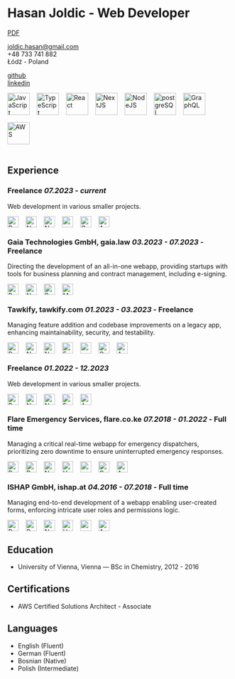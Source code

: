 # Hasan Joldic - Web Developer

[PDF](https://enki.fra1.cdn.digitaloceanspaces.com/Hasan_Joldic_CV.pdf)

<joldic.hasan@gmail.com>  
+48 733 741 882  
Łódź - Poland

[github](https://github.com/hasanjoldic)  
[linkedin](https://www.linkedin.com/in/hasanjoldic/)  

<div style="display: flex; gap: 16px; flex-wrap: wrap;">
  <img
    src="https://enki.fra1.digitaloceanspaces.com/hasanjoldic.com/technology-logos/JavaScript.svg"
    alt="JavaScript"
    title="JavaScript"
    height="50px"
  />
  <img
    src="https://enki.fra1.digitaloceanspaces.com/hasanjoldic.com/technology-logos/TypeScript.svg"
    alt="TypeScript"
    title="TypeScript"
    height="50px"
  />
  <img
    src="https://enki.fra1.digitaloceanspaces.com/hasanjoldic.com/technology-logos/React.svg"
    alt="React"
    title="React"
    height="50px"
  />
  <img
    src="https://enki.fra1.digitaloceanspaces.com/hasanjoldic.com/technology-logos/NextJS.svg"
    alt="NextJS"
    title="NextJS"
    height="50px"
  />
  <img
    src="https://enki.fra1.digitaloceanspaces.com/hasanjoldic.com/technology-logos/NodeJS.svg"
    alt="NodeJS"
    title="NodeJS"
    height="50px"
  />
  <img
    src="https://enki.fra1.digitaloceanspaces.com/hasanjoldic.com/technology-logos/postgreSQL.svg"
    alt="postgreSQL"
    title="postgreSQL"
    height="50px"
  />
  <img
    src="https://enki.fra1.digitaloceanspaces.com/hasanjoldic.com/technology-logos/GraphQL.svg"
    alt="GraphQL"
    title="GraphQL"
    height="50px"
  />
  <img
    src="https://enki.fra1.digitaloceanspaces.com/hasanjoldic.com/technology-logos/AWS.svg"
    alt="AWS"
    title="AWS"
    height="50px"
  />
</div>

<br />

## Experience

### Freelance _07.2023 - current_

Web development in various smaller projects.

<div style="display: flex; gap: 16px; flex-wrap: wrap;">
  <img
    src="https://enki.fra1.digitaloceanspaces.com/hasanjoldic.com/technology-logos/React.svg"
    alt="React"
    title="React"
    height="25px"
  />
  <img
    src="https://enki.fra1.digitaloceanspaces.com/hasanjoldic.com/technology-logos/NextJS.svg"
    alt="NextJS"
    title="NextJS"
    height="25px"
  />
  <img
    src="https://enki.fra1.digitaloceanspaces.com/hasanjoldic.com/technology-logos/NodeJS.svg"
    alt="NodeJS"
    title="NodeJS"
    height="25px"
  />
  <img
    src="https://enki.fra1.digitaloceanspaces.com/hasanjoldic.com/technology-logos/postgreSQL.svg"
    alt="postgreSQL"
    title="postgreSQL"
    height="25px"
  />
  <img
    src="https://enki.fra1.digitaloceanspaces.com/hasanjoldic.com/technology-logos/GraphQL.svg"
    alt="GraphQL"
    title="GraphQL"
    height="25px"
  />
  <img
    src="https://enki.fra1.digitaloceanspaces.com/hasanjoldic.com/technology-logos/AWS.svg"
    alt="AWS"
    title="AWS"
    height="25px"
  />
</div>

### Gaia Technologies GmbH, gaia.law _03.2023 - 07.2023_ - Freelance

Directing the development of an all-in-one webapp, providing startups with tools for business planning and contract management, including e-signing.

<div style="display: flex; gap: 16px; flex-wrap: wrap;">
  <img
    src="https://enki.fra1.digitaloceanspaces.com/hasanjoldic.com/technology-logos/React.svg"
    alt="React"
    title="React"
    height="25px"
  />
  <img
    src="https://enki.fra1.digitaloceanspaces.com/hasanjoldic.com/technology-logos/NextJS.svg"
    alt="NextJS"
    title="NextJS"
    height="25px"
  />
  <img
    src="https://enki.fra1.digitaloceanspaces.com/hasanjoldic.com/technology-logos/RubyOnRails.svg"
    alt="RubyOnRails"
    title="RubyOnRails"
    height="25px"
  />
  <img
    src="https://enki.fra1.digitaloceanspaces.com/hasanjoldic.com/technology-logos/MongoDB.svg"
    alt="MongoDB"
    title="MongoDB"
    height="25px"
  />
</div>

### Tawkify, tawkify.com _01.2023 - 03.2023_ - Freelance

Managing feature addition and codebase improvements on a legacy app, enhancing maintainability, security, and testability.

<div style="display: flex; gap: 16px; flex-wrap: wrap;">
  <img
    src="https://enki.fra1.digitaloceanspaces.com/hasanjoldic.com/technology-logos/React.svg"
    alt="React"
    title="React"
    height="25px"
  />
  <img
    src="https://enki.fra1.digitaloceanspaces.com/hasanjoldic.com/technology-logos/NextJS.svg"
    alt="NextJS"
    title="NextJS"
    height="25px"
  />
  <img
    src="https://enki.fra1.digitaloceanspaces.com/hasanjoldic.com/technology-logos/NodeJS.svg"
    alt="NodeJS"
    title="NodeJS"
    height="25px"
  />
  <img
    src="https://enki.fra1.digitaloceanspaces.com/hasanjoldic.com/technology-logos/ExpressJS.png"
    alt="ExpressJS"
    title="ExpressJS"
    height="25px"
  />
  <img
    src="https://enki.fra1.digitaloceanspaces.com/hasanjoldic.com/technology-logos/postgreSQL.svg"
    alt="postgreSQL"
    title="postgreSQL"
    height="25px"
  />
  <img
    src="https://enki.fra1.digitaloceanspaces.com/hasanjoldic.com/technology-logos/GraphQL.svg"
    alt="GraphQL"
    title="GraphQL"
    height="25px"
  />
  <img
    src="https://enki.fra1.digitaloceanspaces.com/hasanjoldic.com/technology-logos/AWS.svg"
    alt="AWS"
    title="AWS"
    height="25px"
  />
</div>

### Freelance _01.2022 - 12.2023_

Web development in various smaller projects.

<div style="display: flex; gap: 16px; flex-wrap: wrap;">
  <img
    src="https://enki.fra1.digitaloceanspaces.com/hasanjoldic.com/technology-logos/React.svg"
    alt="React"
    title="React"
    height="25px"
  />
  <img
    src="https://enki.fra1.digitaloceanspaces.com/hasanjoldic.com/technology-logos/NextJS.svg"
    alt="NextJS"
    title="NextJS"
    height="25px"
  />
  <img
    src="https://enki.fra1.digitaloceanspaces.com/hasanjoldic.com/technology-logos/NodeJS.svg"
    alt="NodeJS"
    title="NodeJS"
    height="25px"
  />
  <img
    src="https://enki.fra1.digitaloceanspaces.com/hasanjoldic.com/technology-logos/ExpressJS.png"
    alt="ExpressJS"
    title="ExpressJS"
    height="25px"
  />
  <img
    src="https://enki.fra1.digitaloceanspaces.com/hasanjoldic.com/technology-logos/AWS.svg"
    alt="AWS"
    title="AWS"
    height="25px"
  />
</div>

### Flare Emergency Services, flare.co.ke _07.2018 - 01.2022_ - Full time

Managing a critical real-time webapp for emergency dispatchers, prioritizing zero downtime to ensure uninterrupted emergency responses.

<div style="display: flex; gap: 16px; flex-wrap: wrap;">
  <img
    src="https://enki.fra1.digitaloceanspaces.com/hasanjoldic.com/technology-logos/React.svg"
    alt="React"
    title="React"
    height="25px"
  />
  <img
    src="https://enki.fra1.digitaloceanspaces.com/hasanjoldic.com/technology-logos/Redux.svg"
    alt="Redux"
    title="Redux"
    height="25px"
  />
  <img
    src="https://enki.fra1.digitaloceanspaces.com/hasanjoldic.com/technology-logos/NodeJS.svg"
    alt="NodeJS"
    title="NodeJS"
    height="25px"
  />
  <img
    src="https://enki.fra1.digitaloceanspaces.com/hasanjoldic.com/technology-logos/Hapi.svg"
    alt="Hapi"
    title="Hapi"
    height="25px"
  />
  <img
    src="https://enki.fra1.digitaloceanspaces.com/hasanjoldic.com/technology-logos/postgreSQL.svg"
    alt="postgreSQL"
    title="postgreSQL"
    height="25px"
  />
  <img
    src="https://enki.fra1.digitaloceanspaces.com/hasanjoldic.com/technology-logos/GraphQL.svg"
    alt="GraphQL"
    title="GraphQL"
    height="25px"
  />
  <img
    src="https://enki.fra1.digitaloceanspaces.com/hasanjoldic.com/technology-logos/AWS.svg"
    alt="AWS"
    title="AWS"
    height="25px"
  />
</div>

### ISHAP GmbH, ishap.at _04.2016 - 07.2018_ - Full time

Managing end-to-end development of a webapp enabling user-created forms, enforcing intricate user roles and permissions logic.

<div style="display: flex; gap: 16px; flex-wrap: wrap;">
  <img
    src="https://enki.fra1.digitaloceanspaces.com/hasanjoldic.com/technology-logos/React.svg"
    alt="React"
    title="React"
    height="25px"
  />
  <img
    src="https://enki.fra1.digitaloceanspaces.com/hasanjoldic.com/technology-logos/Redux.png"
    alt="Redux"
    title="Redux"
    height="25px"
  />
  <img
    src="https://enki.fra1.digitaloceanspaces.com/hasanjoldic.com/technology-logos/NodeJS.svg"
    alt="NodeJS"
    title="NodeJS"
    height="25px"
  />
  <img
    src="https://enki.fra1.digitaloceanspaces.com/hasanjoldic.com/technology-logos/Hapi.svg"
    alt="Hapi"
    title="Hapi"
    height="25px"
  />
  <img
    src="https://enki.fra1.digitaloceanspaces.com/hasanjoldic.com/technology-logos/postgreSQL.svg"
    alt="postgreSQL"
    title="postgreSQL"
    height="25px"
  />
  <img
    src="https://enki.fra1.digitaloceanspaces.com/hasanjoldic.com/technology-logos/Ansible.svg"
    alt="Ansible"
    title="Ansible"
    height="25px"
  />
</div>

## Education

- University of Vienna, Vienna — BSc in Chemistry, 2012 - 2016

## Certifications

- AWS Certified Solutions Architect - Associate

## Languages

- English (Fluent)
- German (Fluent)
- Bosnian (Native)
- Polish (Intermediate)
